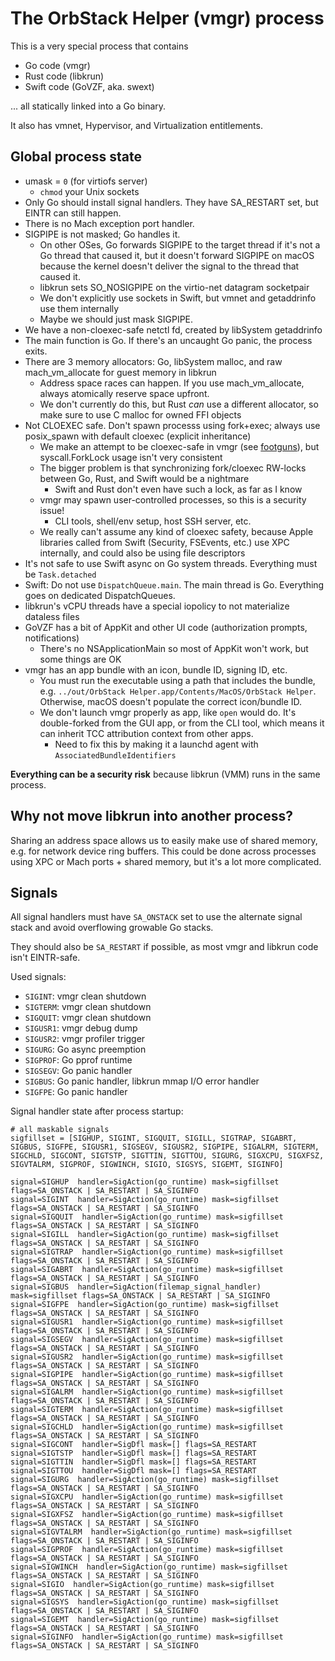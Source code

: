# The OrbStack Helper (vmgr) process

This is a very special process that contains

- Go code (vmgr)
- Rust code (libkrun)
- Swift code (GoVZF, aka. swext)

... all statically linked into a Go binary.

It also has vmnet, Hypervisor, and Virtualization entitlements.

## Global process state

- umask = `0` (for virtiofs server)
  - `chmod` your Unix sockets
- Only Go should install signal handlers. They have SA_RESTART set, but EINTR can still happen.
- There is no Mach exception port handler.
- SIGPIPE is not masked; Go handles it.
  - On other OSes, Go forwards SIGPIPE to the target thread if it's not a Go thread that caused it, but it doesn't forward SIGPIPE on macOS because the kernel doesn't deliver the signal to the thread that caused it.
  - libkrun sets SO_NOSIGPIPE on the virtio-net datagram socketpair
  - We don't explicitly use sockets in Swift, but vmnet and getaddrinfo use them internally
  - Maybe we should just mask SIGPIPE.
- We have a non-cloexec-safe netctl fd, created by libSystem getaddrinfo
- The main function is Go. If there's an uncaught Go panic, the process exits.
- There are 3 memory allocators: Go, libSystem malloc, and raw mach_vm_allocate for guest memory in libkrun
  - Address space races can happen. If you use mach_vm_allocate, always atomically reserve space upfront.
  - We don't currently do this, but Rust *can* use a different allocator, so make sure to use C malloc for owned FFI objects
- Not CLOEXEC safe. Don't spawn processs using fork+exec; always use posix_spawn with default cloexec (explicit inheritance)
  - We make an attempt to be cloexec-safe in vmgr (see [footguns](footguns.md)), but syscall.ForkLock usage isn't very consistent
  - The bigger problem is that synchronizing fork/cloexec RW-locks between Go, Rust, and Swift would be a nightmare
    - Swift and Rust don't even have such a lock, as far as I know
  - vmgr may spawn user-controlled processes, so this is a security issue!
    - CLI tools, shell/env setup, host SSH server, etc.
  - We really can't assume any kind of cloexec safety, because Apple libraries called from Swift (Security, FSEvents, etc.) use XPC internally, and could also be using file descriptors
- It's not safe to use Swift async on Go system threads. Everything must be `Task.detached`
- Swift: Do not use `DispatchQueue.main`. The main thread is Go. Everything goes on dedicated DispatchQueues.
- libkrun's vCPU threads have a special iopolicy to not materialize dataless files
- GoVZF has a bit of AppKit and other UI code (authorization prompts, notifications)
  - There's no NSApplicationMain so most of AppKit won't work, but some things are OK
- vmgr has an app bundle with an icon, bundle ID, signing ID, etc.
  - You must run the executable using a path that includes the bundle, e.g. `../out/OrbStack Helper.app/Contents/MacOS/OrbStack Helper`. Otherwise, macOS doesn't populate the correct icon/bundle ID.
  - We don't launch vmgr properly as app, like `open` would do. It's double-forked from the GUI app, or from the CLI tool, which means it can inherit TCC attribution context from other apps.
    - Need to fix this by making it a launchd agent with `AssociatedBundleIdentifiers`

**Everything can be a security risk** because libkrun (VMM) runs in the same process.

## Why not move libkrun into another process?

Sharing an address space allows us to easily make use of shared memory, e.g. for network device ring buffers. This could be done across processes using XPC or Mach ports + shared memory, but it's a lot more complicated.

## Signals

All signal handlers must have `SA_ONSTACK` set to use the alternate signal stack and avoid overflowing growable Go stacks.

They should also be `SA_RESTART` if possible, as most vmgr and libkrun code isn't EINTR-safe.

Used signals:

- `SIGINT`: vmgr clean shutdown
- `SIGTERM`: vmgr clean shutdown
- `SIGQUIT`: vmgr clean shutdown
- `SIGUSR1`: vmgr debug dump
- `SIGUSR2`: vmgr profiler trigger
- `SIGURG`: Go async preemption
- `SIGPROF`: Go pprof runtime
- `SIGSEGV`: Go panic handler
- `SIGBUS`: Go panic handler, libkrun mmap I/O error handler
- `SIGFPE`: Go panic handler

Signal handler state after process startup:

```
# all maskable signals
sigfillset = [SIGHUP, SIGINT, SIGQUIT, SIGILL, SIGTRAP, SIGABRT, SIGBUS, SIGFPE, SIGUSR1, SIGSEGV, SIGUSR2, SIGPIPE, SIGALRM, SIGTERM, SIGCHLD, SIGCONT, SIGTSTP, SIGTTIN, SIGTTOU, SIGURG, SIGXCPU, SIGXFSZ, SIGVTALRM, SIGPROF, SIGWINCH, SIGIO, SIGSYS, SIGEMT, SIGINFO]

signal=SIGHUP  handler=SigAction(go_runtime) mask=sigfillset flags=SA_ONSTACK | SA_RESTART | SA_SIGINFO
signal=SIGINT  handler=SigAction(go_runtime) mask=sigfillset flags=SA_ONSTACK | SA_RESTART | SA_SIGINFO
signal=SIGQUIT  handler=SigAction(go_runtime) mask=sigfillset flags=SA_ONSTACK | SA_RESTART | SA_SIGINFO
signal=SIGILL  handler=SigAction(go_runtime) mask=sigfillset flags=SA_ONSTACK | SA_RESTART | SA_SIGINFO
signal=SIGTRAP  handler=SigAction(go_runtime) mask=sigfillset flags=SA_ONSTACK | SA_RESTART | SA_SIGINFO
signal=SIGABRT  handler=SigAction(go_runtime) mask=sigfillset flags=SA_ONSTACK | SA_RESTART | SA_SIGINFO
signal=SIGBUS  handler=SigAction(filemap_signal_handler) mask=sigfillset flags=SA_ONSTACK | SA_RESTART | SA_SIGINFO
signal=SIGFPE  handler=SigAction(go_runtime) mask=sigfillset flags=SA_ONSTACK | SA_RESTART | SA_SIGINFO
signal=SIGUSR1  handler=SigAction(go_runtime) mask=sigfillset flags=SA_ONSTACK | SA_RESTART | SA_SIGINFO
signal=SIGSEGV  handler=SigAction(go_runtime) mask=sigfillset flags=SA_ONSTACK | SA_RESTART | SA_SIGINFO
signal=SIGUSR2  handler=SigAction(go_runtime) mask=sigfillset flags=SA_ONSTACK | SA_RESTART | SA_SIGINFO
signal=SIGPIPE  handler=SigAction(go_runtime) mask=sigfillset flags=SA_ONSTACK | SA_RESTART | SA_SIGINFO
signal=SIGALRM  handler=SigAction(go_runtime) mask=sigfillset flags=SA_ONSTACK | SA_RESTART | SA_SIGINFO
signal=SIGTERM  handler=SigAction(go_runtime) mask=sigfillset flags=SA_ONSTACK | SA_RESTART | SA_SIGINFO
signal=SIGCHLD  handler=SigAction(go_runtime) mask=sigfillset flags=SA_ONSTACK | SA_RESTART | SA_SIGINFO
signal=SIGCONT  handler=SigDfl mask=[] flags=SA_RESTART
signal=SIGTSTP  handler=SigDfl mask=[] flags=SA_RESTART
signal=SIGTTIN  handler=SigDfl mask=[] flags=SA_RESTART
signal=SIGTTOU  handler=SigDfl mask=[] flags=SA_RESTART
signal=SIGURG  handler=SigAction(go_runtime) mask=sigfillset flags=SA_ONSTACK | SA_RESTART | SA_SIGINFO
signal=SIGXCPU  handler=SigAction(go_runtime) mask=sigfillset flags=SA_ONSTACK | SA_RESTART | SA_SIGINFO
signal=SIGXFSZ  handler=SigAction(go_runtime) mask=sigfillset flags=SA_ONSTACK | SA_RESTART | SA_SIGINFO
signal=SIGVTALRM  handler=SigAction(go_runtime) mask=sigfillset flags=SA_ONSTACK | SA_RESTART | SA_SIGINFO
signal=SIGPROF  handler=SigAction(go_runtime) mask=sigfillset flags=SA_ONSTACK | SA_RESTART | SA_SIGINFO
signal=SIGWINCH  handler=SigAction(go_runtime) mask=sigfillset flags=SA_ONSTACK | SA_RESTART | SA_SIGINFO
signal=SIGIO  handler=SigAction(go_runtime) mask=sigfillset flags=SA_ONSTACK | SA_RESTART | SA_SIGINFO
signal=SIGSYS  handler=SigAction(go_runtime) mask=sigfillset flags=SA_ONSTACK | SA_RESTART | SA_SIGINFO
signal=SIGEMT  handler=SigAction(go_runtime) mask=sigfillset flags=SA_ONSTACK | SA_RESTART | SA_SIGINFO
signal=SIGINFO  handler=SigAction(go_runtime) mask=sigfillset flags=SA_ONSTACK | SA_RESTART | SA_SIGINFO
```
